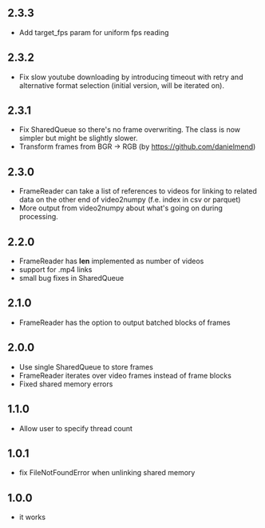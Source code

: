 ## 2.3.3

* Add target_fps param for uniform fps reading

## 2.3.2

* Fix slow youtube downloading by introducing timeout with retry and alternative format selection (initial version, will be iterated on).

## 2.3.1

* Fix SharedQueue so there's no frame overwriting. The class is now simpler but might be slightly slower.
* Transform frames from BGR -> RGB (by https://github.com/danielmend)

## 2.3.0

* FrameReader can take a list of references to videos for linking to related data on the other end of video2numpy (f.e. index in csv or parquet)
* More output from video2numpy about what's going on during processing.

## 2.2.0

* FrameReader has __len__ implemented as number of videos
* support for .mp4 links
* small bug fixes in SharedQueue

## 2.1.0

* FrameReader has the option to output batched blocks of frames

## 2.0.0

* Use single SharedQueue to store frames
* FrameReader iterates over video frames instead of frame blocks
* Fixed shared memory errors

## 1.1.0

* Allow user to specify thread count

## 1.0.1

* fix FileNotFoundError when unlinking shared memory

## 1.0.0

* it works
